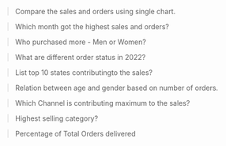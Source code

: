 > Compare the sales and orders using single chart.

> Which month got the highest sales and orders?

> Who purchased more - Men or Women?

> What are different order status in 2022?

> List top 10 states contributingto the sales?

> Relation between age and gender based on number of orders.

> Which Channel is contributing maximum to the sales?

> Highest selling category?

> Percentage of Total Orders delivered
